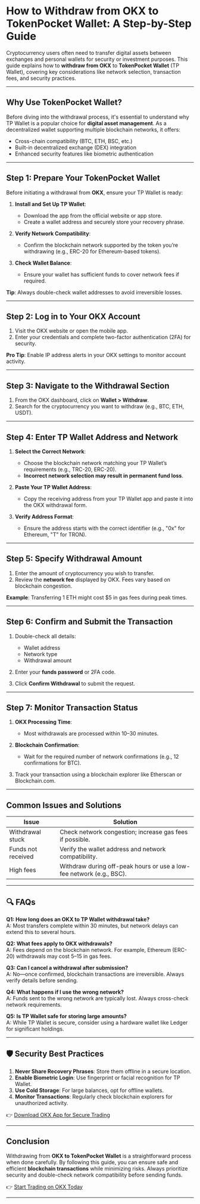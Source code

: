 # How to Withdraw from OKX to TokenPocket Wallet: A Step-by-Step Guide  

Cryptocurrency users often need to transfer digital assets between exchanges and personal wallets for security or investment purposes. This guide explains how to **withdraw from OKX** to **TokenPocket Wallet** (TP Wallet), covering key considerations like network selection, transaction fees, and security practices.  

---

## Why Use TokenPocket Wallet?  

Before diving into the withdrawal process, it's essential to understand why TP Wallet is a popular choice for **digital asset management**. As a decentralized wallet supporting multiple blockchain networks, it offers:  
- Cross-chain compatibility (BTC, ETH, BSC, etc.)  
- Built-in decentralized exchange (DEX) integration  
- Enhanced security features like biometric authentication  

---

## Step 1: Prepare Your TokenPocket Wallet  

Before initiating a withdrawal from **OKX**, ensure your TP Wallet is ready:  

1. **Install and Set Up TP Wallet**:  
   - Download the app from the official website or app store.  
   - Create a wallet address and securely store your recovery phrase.  

2. **Verify Network Compatibility**:  
   - Confirm the blockchain network supported by the token you’re withdrawing (e.g., ERC-20 for Ethereum-based tokens).  

3. **Check Wallet Balance**:  
   - Ensure your wallet has sufficient funds to cover network fees if required.  

**Tip**: Always double-check wallet addresses to avoid irreversible losses.  

---

## Step 2: Log in to Your OKX Account  

1. Visit the OKX website or open the mobile app.  
2. Enter your credentials and complete two-factor authentication (2FA) for security.  

**Pro Tip**: Enable IP address alerts in your OKX settings to monitor account activity.  

---

## Step 3: Navigate to the Withdrawal Section  

1. From the OKX dashboard, click on **Wallet > Withdraw**.  
2. Search for the cryptocurrency you want to withdraw (e.g., BTC, ETH, USDT).  

---

## Step 4: Enter TP Wallet Address and Network  

1. **Select the Correct Network**:  
   - Choose the blockchain network matching your TP Wallet’s requirements (e.g., TRC-20, ERC-20).  
   - **Incorrect network selection may result in permanent fund loss**.  

2. **Paste Your TP Wallet Address**:  
   - Copy the receiving address from your TP Wallet app and paste it into the OKX withdrawal form.  

3. **Verify Address Format**:  
   - Ensure the address starts with the correct identifier (e.g., "0x" for Ethereum, "T" for TRON).  

---

## Step 5: Specify Withdrawal Amount  

1. Enter the amount of cryptocurrency you wish to transfer.  
2. Review the **network fee** displayed by OKX. Fees vary based on blockchain congestion.  

**Example**: Transferring 1 ETH might cost $5 in gas fees during peak times.  

---

## Step 6: Confirm and Submit the Transaction  

1. Double-check all details:  
   - Wallet address  
   - Network type  
   - Withdrawal amount  

2. Enter your **funds password** or 2FA code.  
3. Click **Confirm Withdrawal** to submit the request.  

---

## Step 7: Monitor Transaction Status  

1. **OKX Processing Time**:  
   - Most withdrawals are processed within 10–30 minutes.  

2. **Blockchain Confirmation**:  
   - Wait for the required number of network confirmations (e.g., 12 confirmations for BTC).  

3. Track your transaction using a blockchain explorer like Etherscan or Blockchain.com.  

---

## Common Issues and Solutions  

| Issue | Solution |  
|-------|----------|  
| Withdrawal stuck | Check network congestion; increase gas fees if possible. |  
| Funds not received | Verify the wallet address and network compatibility. |  
| High fees | Withdraw during off-peak hours or use a low-fee network (e.g., BSC). |  

---

## 🔍 FAQs  

**Q1: How long does an OKX to TP Wallet withdrawal take?**  
A: Most transfers complete within 30 minutes, but network delays can extend this to several hours.  

**Q2: What fees apply to OKX withdrawals?**  
A: Fees depend on the blockchain network. For example, Ethereum (ERC-20) withdrawals may cost $5–$15 in gas fees.  

**Q3: Can I cancel a withdrawal after submission?**  
A: No—once confirmed, blockchain transactions are irreversible. Always verify details before sending.  

**Q4: What happens if I use the wrong network?**  
A: Funds sent to the wrong network are typically lost. Always cross-check network requirements.  

**Q5: Is TP Wallet safe for storing large amounts?**  
A: While TP Wallet is secure, consider using a hardware wallet like Ledger for significant holdings.  

---

## 🛡️ Security Best Practices  

1. **Never Share Recovery Phrases**: Store them offline in a secure location.  
2. **Enable Biometric Login**: Use fingerprint or facial recognition for TP Wallet.  
3. **Use Cold Storage**: For large balances, opt for offline wallets.  
4. **Monitor Transactions**: Regularly check blockchain explorers for unauthorized activity.  

👉 [Download OKX App for Secure Trading](https://bit.ly/okx-bonus)  

---

## Conclusion  

Withdrawing from **OKX to TokenPocket Wallet** is a straightforward process when done carefully. By following this guide, you can ensure safe and efficient **blockchain transactions** while minimizing risks. Always prioritize security and double-check network compatibility before sending funds.  

👉 [Start Trading on OKX Today](https://bit.ly/okx-bonus)  

--- 
